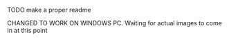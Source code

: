 TODO make a proper readme

CHANGED TO WORK ON WINDOWS PC.
Waiting for actual images to come in at this point